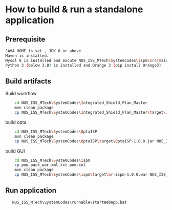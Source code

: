 # How to build & run a standalone application

## Prerequisite

```bash
JAVA_HOME is set , JDK 8 or above
Maven is installed.
Mysql 8 is installed and excute NUS_ISS_MTech\SystemCodes\ispm\src\main\resources\data_mysql_v2.sql
Python 3 (below 3.8) is installed and Orange 3 (pip install Orange3)
```

## Build artifacts 
Build workflow

```bash
    cd NUS_ISS_MTech\SystemCodes\Integrated_Shield_Plan_Master
    mvn clean package 
	cp NUS_ISS_MTech\SystemCodes\Integrated_Shield_Plan_Master\target\Integrated_Shield_Plan_Master-1.0.0.jar NUS_ISS_MTech\SystemCodes\runnable\
```
build opta

```bash
    cd NUS_ISS_MTech\SystemCodes\OptaISP
    mvn clean package 
	cp NUS_ISS_MTech\SystemCodes\OptaISP\target\OptaISP-1.0.0.jar NUS_ISS_MTech\SystemCodes\runnable\
```	

build GUI

```bash
    cd NUS_ISS_MTech\SystemCodes\ispm
    cp pom_pack_war.xml.txt pom.xml
    mvn clean package 
	cp NUS_ISS_MTech\SystemCodes\ispm\target\mr-ispm-1.0.0.war NUS_ISS_MTech\SystemCodes\runnable\
```	

## Run application

```bash
   NUS_ISS_MTech\SystemCodes\runnable\startWebApp.bat
```	
